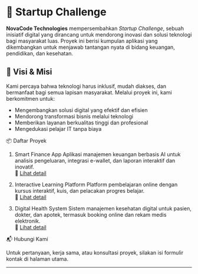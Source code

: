 # 🚀 Startup Challenge

**NovaCode Technologies** mempersembahkan *Startup Challenge*, sebuah inisiatif digital yang dirancang untuk mendorong inovasi dan solusi teknologi bagi masyarakat luas. Proyek ini berisi kumpulan aplikasi yang dikembangkan untuk menjawab tantangan nyata di bidang keuangan, pendidikan, dan kesehatan.

## 🌟 Visi & Misi

Kami percaya bahwa teknologi harus inklusif, mudah diakses, dan bermanfaat bagi semua lapisan masyarakat. Melalui proyek ini, kami berkomitmen untuk:

- Mengembangkan solusi digital yang efektif dan efisien
- Mendorong transformasi bisnis melalui teknologi
- Memberikan layanan berkualitas tinggi dan profesional
- Mengedukasi pelajar IT tanpa biaya

 📦 Daftar Proyek

1. Smart Finance App
Aplikasi manajemen keuangan berbasis AI untuk analisis pengeluaran, integrasi e-wallet, dan laporan interaktif dan inovatif.  
🔗 [Lihat detail](https://nurealazmie002.github.io/Startup_challenge/projects/project1.html)

2. Interactive Learning Platform
Platform pembelajaran online dengan kursus interaktif, kuis, dan pelacakan progres belajar.  
🔗 [Lihat detail](https://nurealazmie002.github.io/Startup_challenge/projects/project2.html)

3. Digital Health System
Sistem manajemen kesehatan digital untuk pasien, dokter, dan apotek, termasuk booking online dan rekam medis elektronik.  
🔗 [Lihat detail](https://nurealazmie002.github.io/Startup_challenge/projects/project3.html)

📬 Hubungi Kami

Untuk pertanyaan, kerja sama, atau konsultasi proyek, silakan isi formulir kontak di halaman utama.

---
